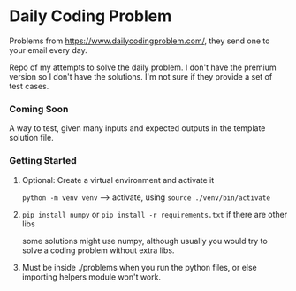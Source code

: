 # Daily Coding Problem

Problems from https://www.dailycodingproblem.com/, they send one to your email every day.

Repo of my attempts to solve the daily problem. I don't have the premium version so I don't have the solutions. I'm not sure if they provide a set of test cases.

### Coming Soon
A way to test, given many inputs and expected outputs in the template solution file.

### Getting Started
1. Optional: Create a virtual environment and activate it

    ```python -m venv venv``` --> activate, using ```source ./venv/bin/activate```

2. ```pip install numpy``` or ```pip install -r requirements.txt``` if there are other libs

    some solutions might use numpy, although usually you would try to solve a coding problem without extra libs.

3. Must be inside ./problems when you run the python files, or else importing helpers module won't work.